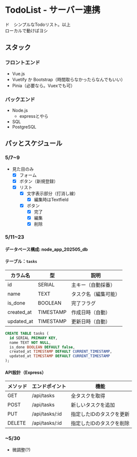 # TodoList - サーバー連携

ド　シンプルなTodoリスト。以上<br>
ローカルで動けばヨシ

## スタック

### フロントエンド

* Vue.js
* Vuetify か Bootstrap（時間取らなかったらなんでもいい）
* Pinia（必要なら。Vuexでも可）

### バックエンド

* Node.js
  * expressとやら
* SQL
* PostgreSQL

## パッとスケジュール

### 5/7~9
* 見た目のみ
  * [x] フォーム
  * [x] ボタン（新規登録）
  * [x] リスト
    * [x] 文字表示部分（打消し線）
      * [x] 編集時はTextfield
    * [x] ボタン
      * [x] 完了
      * [x] 編集
      * [x] 削除

### 5/11~23

#### データベース構成: node_app_202505_db
#### テーブル：`tasks`

| カラム名      | 型           | 説明                    |
|---------------|--------------|-------------------------|
| id            | SERIAL       | 主キー（自動採番）     |
| name          | TEXT         | タスク名（編集可能）   |
| is_done       | BOOLEAN      | 完了フラグ              |
| created_at    | TIMESTAMP    | 作成日時（自動）       |
| updated_at    | TIMESTAMP    | 更新日時（自動）       |

```sql
CREATE TABLE tasks (
  id SERIAL PRIMARY KEY,
  name TEXT NOT NULL,
  is_done BOOLEAN DEFAULT false,
  created_at TIMESTAMP DEFAULT CURRENT_TIMESTAMP,
  updated_at TIMESTAMP DEFAULT CURRENT_TIMESTAMP
);
```
#### API設計（Express）

| メソッド | エンドポイント     | 機能                         |
|----------|--------------------|------------------------------|
| GET      | /api/tasks         | 全タスクを取得               |
| POST     | /api/tasks         | 新しいタスクを追加           |
| PUT      | /api/tasks/:id     | 指定したIDのタスクを更新     |
| DELETE   | /api/tasks/:id     | 指定したIDのタスクを削除     |

### ~5/30
* 微調整(?)
